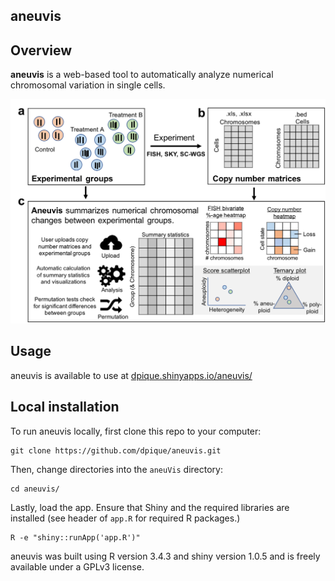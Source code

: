 ## aneuvis

## Overview

**aneuvis** is a web-based tool to automatically analyze numerical chromosomal variation in single cells.

![img1](www/aneuvis_layout.png)

## Usage

aneuvis is available to use at [dpique.shinyapps.io/aneuvis/](https://dpique.shinyapps.io/aneuvis/)

## Local installation

To run aneuvis locally, first clone this repo to your computer:

```
git clone https://github.com/dpique/aneuvis.git
```

Then, change directories into the `aneuVis` directory:

```
cd aneuvis/
```

Lastly, load the app. Ensure that Shiny and the required libraries are installed (see header of `app.R` for required R packages.)

```
R -e "shiny::runApp('app.R')"
```

aneuvis was built using R version 3.4.3 and shiny version 1.0.5 and is freely available under a GPLv3 license.